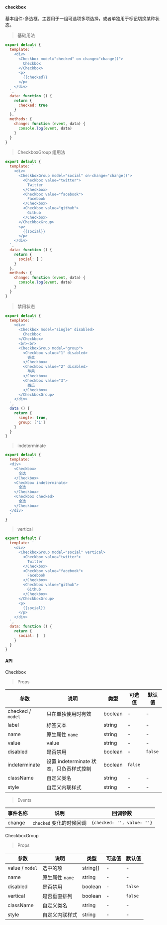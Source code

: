 #### checkbox

基本组件-多选框。主要用于一组可选项多项选择，或者单独用于标记切换某种状态。

> 基础用法

```js
export default {
  template: `
    <div>
      <Checkbox model="checked" on-change="change()">
        Checkbox
      </Checkbox>
      <p>
        {{checked}}
      </p>
    </div>
  `,
  data: function () {
    return {
      checked: true
    }
  },
  methods: {
    change: function (event, data) {
      console.log(event, data)
    }
  }
}
```


> CheckboxGroup 组用法

```js
export default {
  template: `
    <div>
      <CheckboxGroup model="social" on-change="change()">
        <Checkbox value="twitter">
          Twitter
        </Checkbox>
        <Checkbox value="facebook">
          Facebook
        </Checkbox>
        <Checkbox value="github">
          Github
        </Checkbox>
      </CheckboxGroup>
      <p>
        {{social}}
      </p>
    </div>
  `,
  data: function () {
    return {
      social: [ ]
    }
  },
  methods: {
    change: function (event, data) {
      console.log(event, data)
    }
  }
}
```

> 禁用状态

```js
export default {
  template: `
    <div>
      <Checkbox model="single" disabled>
        Checkbox
      </Checkbox>
      <br><br>
      <CheckboxGroup model="group">
        <Checkbox value="1" disabled>
          香蕉
        </Checkbox>
        <Checkbox value="2" disabled>
          苹果
        </Checkbox>
        <Checkbox value="3">
          西瓜
        </Checkbox>
      </CheckboxGroup>
    </div>
  `,
  data () {
    return {
      single: true,
      group: ['1']
    }
  }
}
```

> indeterminate

```js
export default {
  template: `
  <div>
    <Checkbox>
      全选
    </Checkbox>
    <Checkbox indeterminate>
      全选
    </Checkbox>
    <Checkbox checked>
      全选
    </Checkbox>
  </div>
  `
}
```

> vertical

```js
export default {
  template: `
    <div>
      <CheckboxGroup model="social" vertical>
        <Checkbox value="twitter">
          Twitter
        </Checkbox>
        <Checkbox value="facebook">
          Facebook
        </Checkbox>
        <Checkbox value="github">
          Github
        </Checkbox>
      </CheckboxGroup>
      <p>
        {{social}}
      </p>
    </div>
  `,
  data: function () {
    return {
      social: [  ]
    }
  }
}
```

#### API

Checkbox

> Props

参数 | 说明 | 类型 | 可选值 | 默认值
---|---|---|---|---
checked / `model` | 只在单独使用时有效 | boolean | - | -
label | 标签文本 | string | - | -
name | 原生属性 `name` | string | - | -
value | value | string | - | -
disabled | 是否禁用 | boolean | - | `false`
indeterminate | 设置 indeterminate 状态，只负责样式控制 | boolean | `false`
className | 自定义类名 | string | - | -
style | 自定义内联样式 | string | - | -

> Events

事件名称 | 说明 | 回调参数
---|---|---
change | `checked` 变化的时候回调 | `{checked: '', value: ''}`


CheckboxGroup

> Props

参数 | 说明 | 类型 | 可选值 | 默认值
---|---|---|---|---
value / `model` | 选中的项 | string[] | - | -
name | 原生属性 `name` | string | - | -
disabled | 是否禁用 | boolean | - | `false`
vertical | 是否垂直排列 | boolean | - | `false`
className | 自定义类名 | string | - | -
style | 自定义内联样式 | string | - | -
